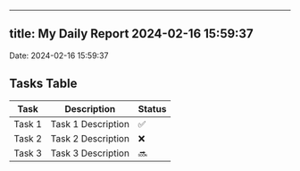 
---
title: My Daily Report 2024-02-16 15:59:37
---

Date: 2024-02-16 15:59:37

## Tasks Table

| Task | Description | Status |
|------|-------------|--------|
| Task 1 | Task 1 Description | ✅ |
| Task 2 | Task 2 Description | ❌ |
| Task 3 | Task 3 Description | 🔜 |
